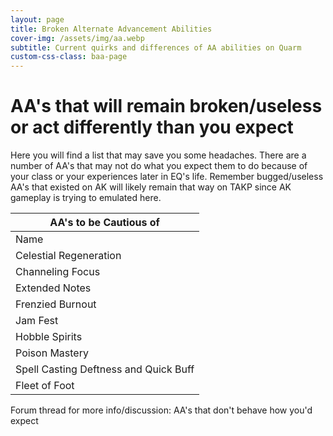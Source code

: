 ```yaml
---
layout: page
title: Broken Alternate Advancement Abilities
cover-img: /assets/img/aa.webp
subtitle: Current quirks and differences of AA abilities on Quarm
custom-css-class: baa-page
---
```


# AA's that will remain broken/useless or act differently than you expect

Here you will find a list that may save you some headaches. There are a number of AA's that may not do what you expect them to do because of your class or your experiences later in EQ's life. Remember bugged/useless AA's that existed on AK will likely remain that way on TAKP since AK gameplay is trying to emulated here.

| AA's to be Cautious of |
| --- |
| Name | Classes affected | How you may expect it to work | How it actually works |
| Celestial Regeneration | Cleric | Group heal over time spell. | Single target ability instead. Also the refresh timer is incorrect. It will display 15 minutes, but won't be able to use for the full 72 minutes. |
| Channeling Focus | Bards only | Allows you to channel through what would otherwise be an interrupt | It does nothing at all since Bards don't channel here. Just don't buy this AA if a Bard. |
| Extended Notes | Bard | Affects the range of all AE type spells | Only affects beneficial group songs, does not affect those songs that are AE based (resists, Lceas, etc) or PBAoE songs (dots, snares, etc) |
| Frenzied Burnout | Magician | Stack will all haste up to the NPC limit | Currently doesn't stack with "Ancient: Burnout Blaze" due to slot2: armor class buff stacking issue, it over-rides 80% haste of Ancient Burnout with 15% haste v3 of the AA which makes your pet do a lot less dmg. Upgraded spell (Burnout V)in PoP may resolve. |
| Jam Fest | Bard | The effects from the higher singing level increases a song's power on your group members (higher stats, etc) | Only the Bard benefits from the higher singing level. Bard will receive the higher stats from the song, but not anyone else in the group. |
| Hobble Spirits | Beastlord | Stop a fleeing mob. | The snare component maxes at 40% and while that is enough to stop a lot of mobs at the lower levels (and some at the upper), it is largely dependent on the mob's flee speed. It will often not stop a fleeing mob at the higher levels when you need it to. It also will block certain pet proc spells, such as Spirit of Snow. |
| Poison Mastery | Rogue | Description says: "Once one point is trained in this ability, you will never fail at poison application again." | You can still fail at applying poisons, however the other functions of the AA still work. |
| Spell Casting Deftness and Quick Buff | Enchanter | AA's should stack. | These AA's are redundant. Server side limit on spell casting haste is 50%, so you can get QB3 and it makes SCD pointless. This includes focus items and spells (BoF) as well. So, if you already have a focus item that gives you 25%, then you would only need QB2 to achieve that 50% as an example. Anything more would waste purchased AA's. |
| Fleet of Foot | Bard | Darchon said: "I believe this was broken on AK and would actually slow down bards. But I did a quick test on dev server. With no AA my #showstats runspeed was shown as 1.8 with Selos on. With ranks 1 and 2 of the AA it is still 1.8." | Solar (TAKP Dev) resolved as: "I came up with a workaround for this. The AA people spent will be refunded and everyone will get FoF 3 for free (it normally only goes to level 2). This makes it so groups of mac/windows players will all be the same speed for /follow and bards can no longer buy this ability." https:// www.takproject.net/forums/index.php?threads/fleet-of-foot-slows-down- bards-instead-of-speeding-them-up.21415/#post-105913 |

Forum thread for more info/discussion: AA's that don't behave how you'd expect